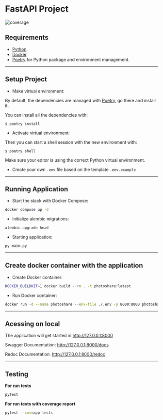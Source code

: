 # FastAPI Project
![coverage](https://img.shields.io/badge/coverage-93%25-darkgreen)

## Requirements

* [Python](https://www.python.org/).
* [Docker](https://www.docker.com/).
* [Poetry](https://python-poetry.org/) for Python package and environment management.

___
## Setup Project

* Make virtual environment: 

By default, the dependencies are managed with [Poetry](https://python-poetry.org/), go there and install it.

You can install all the dependencies with:

```console
$ poetry install
```
* Activate virtual environment:

Then you can start a shell session with the new environment with:

```console
$ poetry shell
```

Make sure your editor is using the correct Python virtual environment.

* Create your own `.env` file based on the template `.env.example`

___
## Running Application

* Start the stack with Docker Compose:

```bash
docker compose up -d
```
* Initialize alembic migrations:

```bash
alembic upgrade head
```
* Starting application:

```bash
py main.py
```

___
## Create docker container with the application

* Create Docker container:

```bash
DOCKER_BUILDKIT=1 docker build --rm . -t photoshare:latest
```

* Run Docker container:

```bash
docker run -d --name photoshare --env-file ./.env -p 8000:8000 photoshare:latest
```

___
## Acessing on local
The application will get started in http://127.0.0.1:8000  

Swagger Documentation: http://127.0.0.1:8000/docs

Redoc Documentation: http://127.0.0.1:8000/redoc
___
## Testing

__For run tests__  
```bash
pytest
```

__For run tests with coverage report__  
```bash
pytest --cov=app tests
```